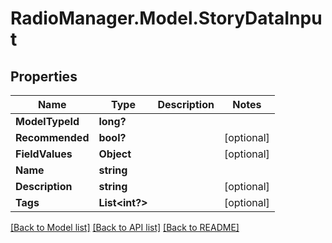 # RadioManager.Model.StoryDataInput
## Properties

Name | Type | Description | Notes
------------ | ------------- | ------------- | -------------
**ModelTypeId** | **long?** |  | 
**Recommended** | **bool?** |  | [optional] 
**FieldValues** | **Object** |  | [optional] 
**Name** | **string** |  | 
**Description** | **string** |  | [optional] 
**Tags** | **List&lt;int?&gt;** |  | [optional] 

[[Back to Model list]](../README.md#documentation-for-models) [[Back to API list]](../README.md#documentation-for-api-endpoints) [[Back to README]](../README.md)

